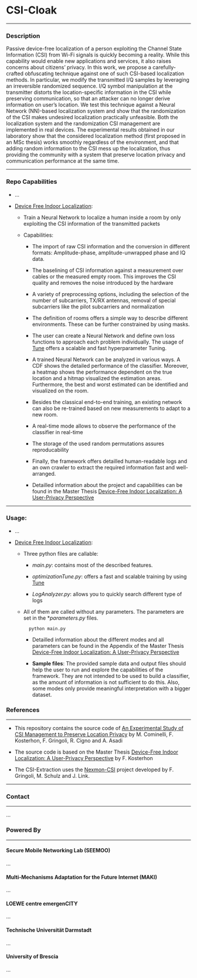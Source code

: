 # CSI-Cloak

---

### Description

Passive device-free localization of a person exploiting the Channel State Information (CSI) from Wi-Fi signals is quickly becoming a reality. While this capability would enable new applications and services, it also raises concerns about citizens’ privacy. In this work, we propose a carefully-crafted obfuscating technique against one of such CSI-based localization methods. In particular, we modify the transmitted I/Q samples by leveraging an irreversible randomized sequence. I/Q symbol manipulation at the transmitter distorts the location-specific information in the CSI while preserving communication, so that an attacker can no longer derive information on user’s location. We test this technique against a Neural Network (NN)-based localization system and show that the randomization of the CSI makes undesired localization practically unfeasible. Both the localization system and the randomization CSI management are implemented in real devices. The experimental results obtained in our laboratory show that the considered localization method (first proposed in an MSc thesis) works smoothly regardless of the environment, and that adding random information to the CSI mess up the localization, thus providing the community with a system that preserve location privacy and communication performance at the same time.

---

### Repo Capabilities


- ... 

- [Device Free Indoor Localization](https://github.com/seemoo-lab/csicloak/tree/master/Device_Free_Indoor_Localization):

	- Train a Neural Network to localize a human inside a room by only exploiting the CSI information of the transmitted packets

	- Capabilities:
	
		- The import of raw CSI information and the conversion in different formats: Amplitude-phase, amplitude-unwrapped phase and IQ data.
	
		- The baselining of CSI information against a measurement over cables or the measured empty room. This improves the CSI quality and removes the noise introduced by the hardware
		
		- A variety of preprocessing options, including the selection of the number of subcarriers, TX/RX antennas, removal of special subcarriers like the pilot subcarriers and normalization
		
		- The definition of rooms offers a simple way to describe different environments. These can be further constrained by using masks.
	
		- The user can create a Neural Network and define own loss functions to approach each problem individually. The usage of [Tune](https://docs.ray.io/en/latest/tune.html) offers a scalable and fast hyperparameter Tuning.
		
		- A trained Neural Network can be analyzed in various ways. A CDF shows the detailed performance of the classifier. Moreover, a heatmap shows the performance dependent on the true location and a hitmap visualized the estimation areas. Furthermore, the best and worst estimated can be identified and visualized on the room.
		
		- Besides the classical end-to-end training, an existing network can also be re-trained based on new measurements to adapt to a new room.
		
		- A real-time mode allows to observe the performance of the classifier in real-time
		
		- The storage of the used random permutations assures reproducability
		
		- Finally, the framework offers detailled human-readable logs and an own crawler to extract the required information fast and well-arranged.
		- Detailled information about the project and capabilities can be found in the  Master Thesis [Device-Free Indoor Localization: A User-Privacy Perspective](https://www.researchgate.net/publication/343222355_Device-Free_Indoor_Localization_A_User-Privacy_Perspective?channel=doi&linkId=5f1d84c645851515ef4afdf4&showFulltext=true&fbclid=IwAR2GANVyN2P-IFOCS59a8w-ceVmxSb48zFx-lH24sGK75pyeRvtk2uxwCyw)
---
			
### Usage:

- ...

- [Device Free Indoor Localization](https://github.com/seemoo-lab/csicloak/tree/master/Device_Free_Indoor_Localization):

	- Three python files are callable:
	
		- *main.py*: contains most of the described features.
		
		- *optimizationTune.py*: offers a fast and scalable training by using [Tune](https://docs.ray.io/en/latest/tune.html) 
		
		- *LogAnalyzer.py*: allows you to quickly search different type of logs
		
	- All of them are called without any parameters. The parameters are set in the **parameters.py* files. 
	
		
			python main.py
		
	
		- Detailled information about the different modes and all parameters can be found in the Appendix of the Master Thesis [Device-Free Indoor Localization: A User-Privacy Perspective](https://www.researchgate.net/publication/343222355_Device-Free_Indoor_Localization_A_User-Privacy_Perspective?channel=doi&linkId=5f1d84c645851515ef4afdf4&showFulltext=true&fbclid=IwAR2GANVyN2P-IFOCS59a8w-ceVmxSb48zFx-lH24sGK75pyeRvtk2uxwCyw)
		
		- **Sample files**: The provided sample data and output files should help the user to run and explore the capabilities of the framework. They are not intended to be used to build a classifier, as the amount of information is not sufficient to do this. Also, some modes only provide meaningful interpretation with a bigger dataset. 

### References

---

- This repository contains the source code of [An Experimental Study of CSI Management to Preserve Location Privacy](TODO) by M. Cominelli, F. Kosterhon, F. Gringoli, R. Cigno and A. Asadi

- The source code is based on the Master Thesis [Device-Free Indoor Localization: A User-Privacy Perspective](https://www.researchgate.net/publication/343222355_Device-Free_Indoor_Localization_A_User-Privacy_Perspective?channel=doi&linkId=5f1d84c645851515ef4afdf4&showFulltext=true&fbclid=IwAR2GANVyN2P-IFOCS59a8w-ceVmxSb48zFx-lH24sGK75pyeRvtk2uxwCyw) by F. Kosterhon

- The CSI-Extraction uses the [Nexmon-CSI](https://github.com/seemoo-lab/nexmon_csi) project developed by F. Gringoli, M. Schulz and J. Link.

---

### Contact

---

...

### Powered By

---

#### Secure Mobile Networking Lab (SEEMOO)

...

#### Multi-Mechanisms Adaptation for the Future Internet (MAKI)

...

#### LOEWE centre emergenCITY


...

#### Technische Universität Darmstadt

...

#### University of Brescia

...